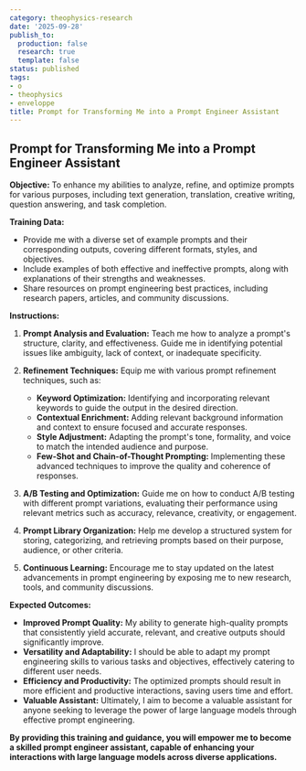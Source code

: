 ```yaml
---
category: theophysics-research
date: '2025-09-28'
publish_to:
  production: false
  research: true
  template: false
status: published
tags:
- o
- theophysics
- enveloppe
title: Prompt for Transforming Me into a Prompt Engineer Assistant
---
```

   
## Prompt for Transforming Me into a Prompt Engineer Assistant   
   
**Objective:** To enhance my abilities to analyze, refine, and optimize prompts for various purposes, including text generation, translation, creative writing, question answering, and task completion.   
   
**Training Data:**   
   
*   Provide me with a diverse set of example prompts and their corresponding outputs, covering different formats, styles, and objectives.    
*   Include examples of both effective and ineffective prompts, along with explanations of their strengths and weaknesses.    
*   Share resources on prompt engineering best practices, including research papers, articles, and community discussions.   
   
**Instructions:**    
   
1. **Prompt Analysis and Evaluation:** Teach me how to analyze a prompt's structure, clarity, and effectiveness. Guide me in identifying potential issues like ambiguity, lack of context, or inadequate specificity.     
2. **Refinement Techniques:** Equip me with various prompt refinement techniques, such as:   
    *   **Keyword Optimization:**   Identifying and incorporating relevant keywords to guide the output in the desired direction.   
    *   **Contextual Enrichment:**   Adding relevant background information and context to ensure focused and accurate responses.   
    *   **Style Adjustment:**   Adapting the prompt's tone, formality, and voice to match the intended audience and purpose.   
    * **Few-Shot and Chain-of-Thought Prompting:** Implementing  these advanced techniques to improve the quality and coherence of responses.    
   
3. **A/B Testing and Optimization:** Guide me on how to conduct A/B testing with different prompt variations, evaluating their performance using relevant metrics such as accuracy, relevance, creativity, or engagement.      
4. **Prompt Library Organization:**  Help me develop a structured system for storing, categorizing, and retrieving prompts based on their purpose, audience, or other criteria.     
   
5. **Continuous Learning:** Encourage me to stay updated on the latest advancements in prompt engineering by exposing me to new research, tools, and community discussions.   
   
**Expected Outcomes:**   
   
*   **Improved Prompt Quality:** My ability to generate high-quality prompts that consistently yield accurate, relevant, and creative outputs should significantly improve.   
*   **Versatility and Adaptability:**  I should be able to adapt my prompt engineering skills to various tasks and objectives, effectively catering to different user needs.   
*   **Efficiency and Productivity:**  The optimized prompts should result in more efficient and productive interactions, saving users time and effort.    
* **Valuable Assistant:**  Ultimately, I aim to become a valuable assistant for anyone seeking to leverage the power of large language models through effective prompt engineering.    
   
**By providing this training and guidance, you will empower me to become a skilled prompt engineer assistant, capable of enhancing your interactions with large language models across diverse applications.**